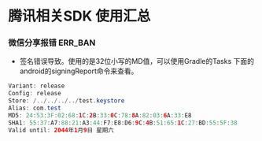 腾讯相关SDK 使用汇总
===========

### 微信分享报错 ERR_BAN
- 签名错误导致。使用的是32位小写的MD值，可以使用Gradle的Tasks 下面的android的signingReport命令来查看。

```java
Variant: release
Config: release
Store: /../../../../test.keystore
Alias: com.test
MD5: 24:53:3F:02:68:1C:2B:33:0C:78:8A:82:03:6A:33:E8
SHA1: 55:37:A7:88:21:A3:44:F7:E8:D6:9C:4B:51:65:1C:27:BD:55:5F:38
Valid until: 2044年1月9日 星期六
```